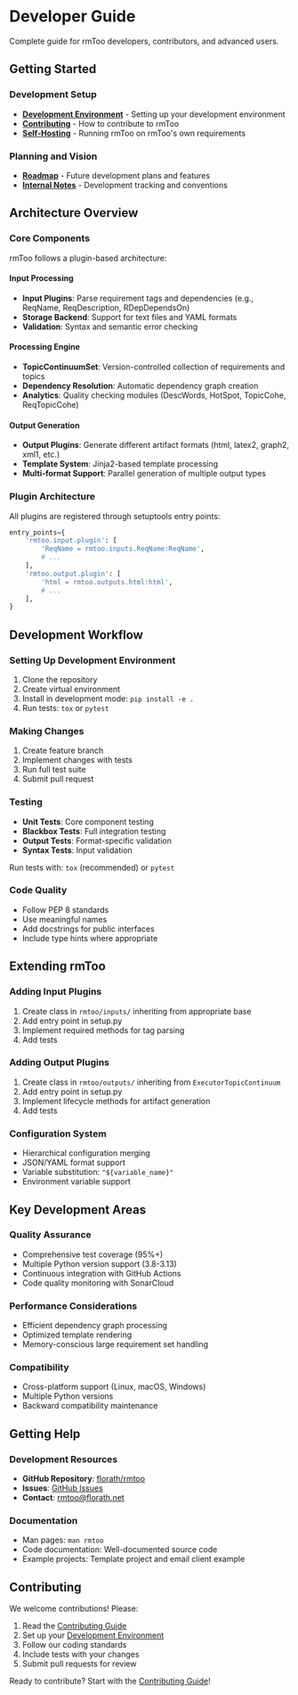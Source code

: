 # Developer Guide

Complete guide for rmToo developers, contributors, and advanced users.

## Getting Started

### Development Setup
- **[Development Environment](hacking.md)** - Setting up your development environment
- **[Contributing](contributing.md)** - How to contribute to rmToo
- **[Self-Hosting](self-hosting.md)** - Running rmToo on rmToo's own requirements

### Planning and Vision
- **[Roadmap](roadmap.md)** - Future development plans and features
- **[Internal Notes](internal-notes.md)** - Development tracking and conventions

## Architecture Overview

### Core Components
rmToo follows a plugin-based architecture:

#### Input Processing
- **Input Plugins**: Parse requirement tags and dependencies (e.g., ReqName, ReqDescription, RDepDependsOn)
- **Storage Backend**: Support for text files and YAML formats
- **Validation**: Syntax and semantic error checking

#### Processing Engine
- **TopicContinuumSet**: Version-controlled collection of requirements and topics
- **Dependency Resolution**: Automatic dependency graph creation
- **Analytics**: Quality checking modules (DescWords, HotSpot, TopicCohe, ReqTopicCohe)

#### Output Generation
- **Output Plugins**: Generate different artifact formats (html, latex2, graph2, xml1, etc.)
- **Template System**: Jinja2-based template processing
- **Multi-format Support**: Parallel generation of multiple output types

### Plugin Architecture
All plugins are registered through setuptools entry points:

```python
entry_points={
    'rmtoo.input.plugin': [
        'ReqName = rmtoo.inputs.ReqName:ReqName',
        # ...
    ],
    'rmtoo.output.plugin': [
        'html = rmtoo.outputs.html:html',
        # ...
    ],
}
```

## Development Workflow

### Setting Up Development Environment
1. Clone the repository
2. Create virtual environment
3. Install in development mode: `pip install -e .`
4. Run tests: `tox` or `pytest`

### Making Changes
1. Create feature branch
2. Implement changes with tests
3. Run full test suite
4. Submit pull request

### Testing
- **Unit Tests**: Core component testing
- **Blackbox Tests**: Full integration testing
- **Output Tests**: Format-specific validation
- **Syntax Tests**: Input validation

Run tests with: `tox` (recommended) or `pytest`

### Code Quality
- Follow PEP 8 standards
- Use meaningful names
- Add docstrings for public interfaces
- Include type hints where appropriate

## Extending rmToo

### Adding Input Plugins
1. Create class in `rmtoo/inputs/` inheriting from appropriate base
2. Add entry point in setup.py
3. Implement required methods for tag parsing
4. Add tests

### Adding Output Plugins
1. Create class in `rmtoo/outputs/` inheriting from `ExecutorTopicContinuum`
2. Add entry point in setup.py
3. Implement lifecycle methods for artifact generation
4. Add tests

### Configuration System
- Hierarchical configuration merging
- JSON/YAML format support
- Variable substitution: `"${variable_name}"`
- Environment variable support

## Key Development Areas

### Quality Assurance
- Comprehensive test coverage (95%+)
- Multiple Python version support (3.8-3.13)
- Continuous integration with GitHub Actions
- Code quality monitoring with SonarCloud

### Performance Considerations
- Efficient dependency graph processing
- Optimized template rendering
- Memory-conscious large requirement set handling

### Compatibility
- Cross-platform support (Linux, macOS, Windows)
- Multiple Python versions
- Backward compatibility maintenance

## Getting Help

### Development Resources
- **GitHub Repository**: [florath/rmtoo](https://github.com/florath/rmtoo)
- **Issues**: [GitHub Issues](https://github.com/florath/rmtoo/issues)
- **Contact**: rmtoo@florath.net

### Documentation
- Man pages: `man rmtoo`
- Code documentation: Well-documented source code
- Example projects: Template project and email client example

## Contributing

We welcome contributions! Please:
1. Read the [Contributing Guide](contributing.md)
2. Set up your [Development Environment](hacking.md)
3. Follow our coding standards
4. Include tests with your changes
5. Submit pull requests for review

Ready to contribute? Start with the [Contributing Guide](contributing.md)!